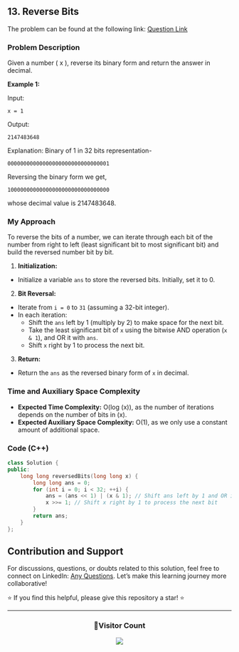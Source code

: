 ## 13. Reverse Bits

The problem can be found at the following link: [Question Link](https://www.geeksforgeeks.org/problems/reverse-bits3556/1)

### Problem Description

Given a number \( x \), reverse its binary form and return the answer in decimal.

**Example 1:**

Input:

```
x = 1
```

Output:

```
2147483648
```

Explanation:
Binary of 1 in 32 bits representation-

```
00000000000000000000000000000001
```

Reversing the binary form we get,

```
10000000000000000000000000000000
```

whose decimal value is 2147483648.

### My Approach

To reverse the bits of a number, we can iterate through each bit of the number from right to left (least significant bit to most significant bit) and build the reversed number bit by bit.

1. **Initialization:**

- Initialize a variable `ans` to store the reversed bits. Initially, set it to 0.

2. **Bit Reversal:**

- Iterate from `i = 0` to `31` (assuming a 32-bit integer).
- In each iteration:
  - Shift the `ans` left by 1 (multiply by 2) to make space for the next bit.
  - Take the least significant bit of `x` using the bitwise AND operation (`x & 1`), and OR it with `ans`.
  - Shift `x` right by 1 to process the next bit.

3. **Return:**

- Return the `ans` as the reversed binary form of `x` in decimal.

### Time and Auxiliary Space Complexity

- **Expected Time Complexity:** O(log \(x\)), as the number of iterations depends on the number of bits in \(x\).
- **Expected Auxiliary Space Complexity:** O(1), as we only use a constant amount of additional space.

### Code (C++)

```cpp
class Solution {
public:
    long long reversedBits(long long x) {
        long long ans = 0;
        for (int i = 0; i < 32; ++i) {
            ans = (ans << 1) | (x & 1); // Shift ans left by 1 and OR it with the least significant bit of x
            x >>= 1; // Shift x right by 1 to process the next bit
        }
        return ans;
    }
};
```

## Contribution and Support

For discussions, questions, or doubts related to this solution, feel free to connect on LinkedIn: [Any Questions](https://www.linkedin.com/in/patel-hetkumar-sandipbhai-8b110525a/). Let’s make this learning journey more collaborative!

⭐ If you find this helpful, please give this repository a star! ⭐

---

<div align="center">
  <h3><b>📍Visitor Count</b></h3>
</div>

<p align="center">
  <img src="https://profile-counter.glitch.me/Hunterdii/count.svg" />
</p>
